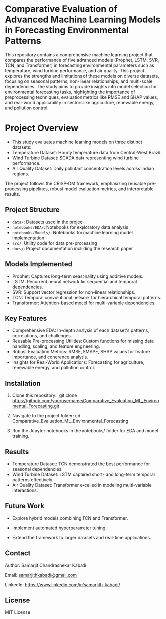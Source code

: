 # Comparative Evaluation of Advanced Machine Learning Models in Forecasting Environmental Patterns

This repository contains a comprehensive machine learning project that compares the performance of five advanced models (Prophet, LSTM, SVR, TCN, and Transformer) in forecasting environmental parameters such as temperature, wind turbine performance, and air quality. This project explores the strengths and limitations of these models on diverse datasets, focusing on seasonal patterns, non-linear relationships, and multi-scale dependencies. The study aims to provide insights into model selection for environmental forecasting tasks, highlighting the importance of preprocessing techniques, evaluation metrics like RMSE and SHAP values, and real-world applicability in sectors like agriculture, renewable energy, and pollution control.


# Project Overview
- This study evaluates machine learning models on three distinct datasets:
- Temperature Dataset: Hourly temperature data from Central-West Brazil.
- Wind Turbine Dataset: SCADA data representing wind turbine performance.
- Air Quality Dataset: Daily pollutant concentration levels across Indian regions.

The project follows the CRISP-DM framework, emphasizing reusable pre-processing pipelines, robust model evaluation metrics, and interpretable results.



## Project Structure
- `data/`: Datasets used in the project
- `notebooks/EDA/`: Notebooks for exploratory data analysis
- `notebooks/Models/`: Notebooks for machine learning model implementation
- `src/`: Utility code for data pre-processing
- `docs/`: Project documentation including the research paper


## Models Implemented
- Prophet: Captures long-term seasonality using additive models.
- LSTM: Recurrent neural network for sequential and temporal dependencies.
- SVR: Support vector regression for non-linear relationships.
- TCN: Temporal convolutional network for hierarchical temporal patterns.
- Transformer: Attention-based model for multi-variable dependencies.


## Key Features
- Comprehensive EDA: In-depth analysis of each dataset's patterns, correlations, and challenges.
- Reusable Pre-processing Utilities: Custom functions for missing data handling, scaling, and feature engineering.
- Robust Evaluation Metrics: RMSE, SMAPE, SHAP values for feature importance, and coherence analysis.
- Insights for Real-World Applications: Forecasting for agriculture, renewable energy, and pollution control.


## Installation

1. Clone this repository:` git clone https://github.com/yourusername/Comparative_Evaluation_ML_Environmental_Forecasting.git 

2. Navigate to the project folder: cd Comparative_Evaluation_ML_Environmental_Forecasting

3. Run the Jupyter notebooks in the notebooks/ folder for EDA and model training.


## Results
- Temperature Dataset: TCN demonstrated the best performance for seasonal dependencies.
- Wind Turbine Dataset: LSTM captured short- and long-term temporal patterns effectively.
- Air Quality Dataset: Transformer excelled in modeling multi-variable interactions.

## Future Work
- Explore hybrid models combining TCN and Transformer.

- Implement automated hyperparameter tuning.

- Extend the framework to larger datasets and real-time applications.

## Contact

Author: Samarjit Chandrashekar Kabadi

Email: samarjithkabadi@gmail.com

LinkedIn: https://www.linkedin.com/in/samarjith-kabadi/


## License
MIT License

